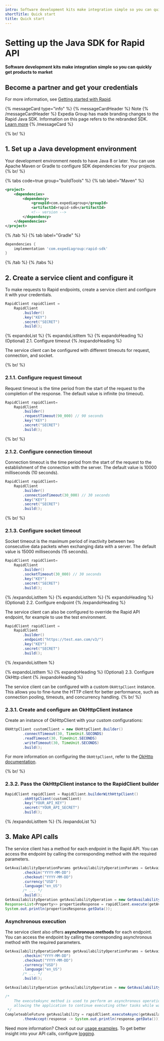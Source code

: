```yaml
---
intro: Software development kits make integration simple so you can quickly get products to market
shortTitle: Quick start
title: Quick start
---
```


# Setting up the Java SDK for Rapid API

#### Software development kits make integration simple so you can quickly get products to market

## Become a partner and get your credentials

For more information, see [Getting started with Rapid](products/rapid/setup/getting-started).

{% messageCard type="info" %}
{% messageCardHeader %}
Note
{% /messageCardHeader %}
Expedia Group has made branding changes to the Rapid Java SDK. Information on this page refers to the rebranded SDK. [Learn more](/products/rapid/sdk/java/transitioning-to-v4-1-0)
{% /messageCard %}

{% br/ %}

## 1. Set up a Java development environment

Your development environment needs to have Java 8 or later. You can use Apache Maven or Gradle to configure SDK dependencies for your projects.
{% br/ %}

{% tabs code=true group="buildTools" %}
{% tab label="Maven" %}
```xml
<project>
    <dependencies>
        <dependency>
            <groupId>com.expediagroup</groupId>
            <artifactId>rapid-sdk</artifactId>
            <!-- version -->
        </dependency>
    </dependencies>
</project>
```
{% /tab %}
{% tab label="Gradle" %}
```gradle
dependencies {
    implementation 'com.expediagroup:rapid-sdk'
}
```
{% /tab %}
{% /tabs %}

## 2. Create a service client and configure it

To make requests to Rapid endpoints, create a service client and configure it with your credentials.

```java
RapidClient rapidClient =
    RapidClient
        .builder()
        .key("KEY")
        .secret("SECRET")
        .build();
```

{% expandoList %}
{% expandoListItem %}
{% expandoHeading %}
(Optional) 2.1. Configure timeout
{% /expandoHeading %}

The service client can be configured with different timeouts for request, connection, and socket.

{% br/ %}

### 2.1.1. Configure request timeout

Request timeout is the time period from the start of the request to the completion of the response.
The default value is infinite (no timeout).

```java
RapidClient rapidClient=
    RapidClient
        .builder()
        .requestTimeout(90_000) // 90 seconds
        .key("KEY")
        .secret("SECRET")
        .build();
```

{% br/ %}

### 2.1.2. Configure connection timeout

Connection timeout is the time period from the start of the request to the establishment of the connection with the
server.
The default value is 10000 milliseconds (10 seconds).

```java
RapidClient rapidClient=
    RapidClient
        .builder()
        .connectionTimeout(30_000) // 30 seconds
        .key("KEY")
        .secret("SECRET")
        .build();
```

{% br/ %}

### 2.1.3. Configure socket timeout
Socket timeout is the maximum period of inactivity between two consecutive data packets when exchanging data with a
server.
The default value is 15000 milliseconds (15 seconds).

```java
RapidClient rapidClient=
    RapidClient
        .builder()
        .socketTimeout(30_000) // 30 seconds
        .key("KEY")
        .secret("SECRET")
        .build();
```


{% /expandoListItem %}
{% expandoListItem %}
{% expandoHeading %}
(Optional) 2.2. Configure endpoint
{% /expandoHeading %}

The service client can also be configured to override the Rapid API endpoint, for example to use the test environment.

```java
RapidClient rapidClient =
    RapidClient
        .builder()
        .endpoint("https://test.ean.com/v3/")
        .key("KEY")
        .secret("SECRET")
        .build();
```

{% /expandoListItem %}

{% expandoListItem %}
{% expandoHeading %}
(Optional) 2.3. Configure OkHttp client
{% /expandoHeading %}

The service client can be configured with a custom `OkHttpClient` instance. This allows you to fine-tune the HTTP client 
for better performance, such as connection pooling, timeouts, and concurrency handling.
{% br/ %}

### 2.3.1. Create and configure an OkHttpClient instance
Create an instance of OkHttpClient with your custom configurations:

```java
OkHttpClient customClient = new OkHttpClient.Builder()
        .connectTimeout(30, TimeUnit.SECONDS)
        .readTimeout(30, TimeUnit.SECONDS)
        .writeTimeout(30, TimeUnit.SECONDS)
        .build();
```

For more information on configuring the `OkHttpClient`, refer to the [OkHttp documentation](https://square.github.io/okhttp/).

{% br/ %}

### 2.3.2. Pass the OkHttpClient instance to the RapidClient builder

```java
RapidClient rapidClient = RapidClient.builderWithHttpClient()
        .okHttpClient(customClient)
        .key("YOUR_API_KEY")
        .secret("YOUR_API_SECRET")
        .build();
```

{% /expandoListItem %}
{% /expandoList %}

## 3. Make API calls

The service client has a method for each endpoint in the Rapid API. You can access the endpoint by calling the corresponding method with the required parameters. 

```java
GetAvailabilityOperationParams getAvailabilityOperationParams = GetAvailabilityOperationParams.builder()
        .checkin("YYYY-MM-DD")
        .checkout("YYYY-MM-DD")
        .currency("USD")
        .language("en_US")
        /* ... */
        .build();
GetAvailabilityOperation getAvailabilityOperation = new GetAvailabilityOperation(getAvailabilityOperationParams);
Response<List<Property>> propertiesResponse = rapidClient.execute(getAvailabilityOperation);
System.out.println(propertiesResponse.getData());
```

### Asynchronous execution
The service client also offers **asynchronous methods** for each endpoint. You can access the endpoint by calling the corresponding asynchronous method with the required parameters.

```java
GetAvailabilityOperationParams getAvailabilityOperationParams = GetAvailabilityOperationParams.builder()
        .checkin("YYYY-MM-DD")
        .checkout("YYYY-MM-DD")
        .currency("USD")
        .language("en_US")
        /* ... */
        .build();
        
GetAvailabilityOperation getAvailabilityOperation = new GetAvailabilityOperation(getAvailabilityOperationParams);

/*  
    The executeAsync method is used to perform an asynchronous operation with the rapidClient, 
    allowing the application to continue executing other tasks while waiting for the operation to complete.
 */
CompleteableFuture getAvailability = rapidClient.executeAsync(getAvailabilityOperation)
        .thenAccept(response -> System.out.println(response.getData()));
```

Need more information? Check out our [usage examples](products/rapid/sdk/java/usage-examples).
To get better insight into your API calls, configure [logging](products/rapid/sdk/java/logging).